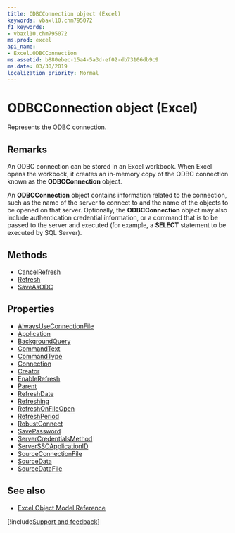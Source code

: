 ```yaml
---
title: ODBCConnection object (Excel)
keywords: vbaxl10.chm795072
f1_keywords:
- vbaxl10.chm795072
ms.prod: excel
api_name:
- Excel.ODBCConnection
ms.assetid: b880ebec-15a4-5a3d-ef02-db73106db9c9
ms.date: 03/30/2019
localization_priority: Normal
---
```



# ODBCConnection object (Excel)

Represents the ODBC connection.


## Remarks

An ODBC connection can be stored in an Excel workbook. When Excel opens the workbook, it creates an in-memory copy of the ODBC connection known as the **ODBCConnection** object.

An **ODBCConnection** object contains information related to the connection, such as the name of the server to connect to and the name of the objects to be opened on that server. Optionally, the **ODBCConnection** object may also include authentication credential information, or a command that is to be passed to the server and executed (for example, a **SELECT** statement to be executed by SQL Server).

## Methods

- [CancelRefresh](Excel.ODBCConnection.CancelRefresh.md)
- [Refresh](Excel.ODBCConnection.Refresh.md)
- [SaveAsODC](Excel.ODBCConnection.SaveAsODC.md)

## Properties

- [AlwaysUseConnectionFile](Excel.ODBCConnection.AlwaysUseConnectionFile.md)
- [Application](Excel.ODBCConnection.Application.md)
- [BackgroundQuery](Excel.ODBCConnection.BackgroundQuery.md)
- [CommandText](Excel.ODBCConnection.CommandText.md)
- [CommandType](Excel.ODBCConnection.CommandType.md)
- [Connection](Excel.ODBCConnection.Connection.md)
- [Creator](Excel.ODBCConnection.Creator.md)
- [EnableRefresh](Excel.ODBCConnection.EnableRefresh.md)
- [Parent](Excel.ODBCConnection.Parent.md)
- [RefreshDate](Excel.ODBCConnection.RefreshDate.md)
- [Refreshing](Excel.ODBCConnection.Refreshing.md)
- [RefreshOnFileOpen](Excel.ODBCConnection.RefreshOnFileOpen.md)
- [RefreshPeriod](Excel.ODBCConnection.RefreshPeriod.md)
- [RobustConnect](Excel.ODBCConnection.RobustConnect.md)
- [SavePassword](Excel.ODBCConnection.SavePassword.md)
- [ServerCredentialsMethod](Excel.ODBCConnection.ServerCredentialsMethod.md)
- [ServerSSOApplicationID](Excel.ODBCConnection.ServerSSOApplicationID.md)
- [SourceConnectionFile](Excel.ODBCConnection.SourceConnectionFile.md)
- [SourceData](Excel.ODBCConnection.SourceData.md)
- [SourceDataFile](Excel.ODBCConnection.SourceDataFile.md)


## See also

- [Excel Object Model Reference](overview/Excel/object-model.md)

[!include[Support and feedback](~/includes/feedback-boilerplate.md)]